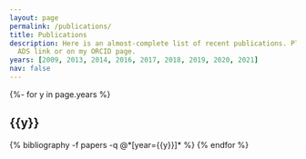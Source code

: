 ```yaml
---
layout: page
permalink: /publications/
title: Publications
description: Here is an almost-complete list of recent publications. Please find the list in PDF [here]. And you can also find my publications using this 
  ADS link or on my ORCID page.
years: [2009, 2013, 2014, 2016, 2017, 2018, 2019, 2020, 2021]
nav: false
---
```

<!-- _pages/publications.md -->
<div class="publications">

{%- for y in page.years %}
  <h2 class="year">{{y}}</h2>
  {% bibliography -f papers -q @*[year={{y}}]* %}
{% endfor %}

</div>
